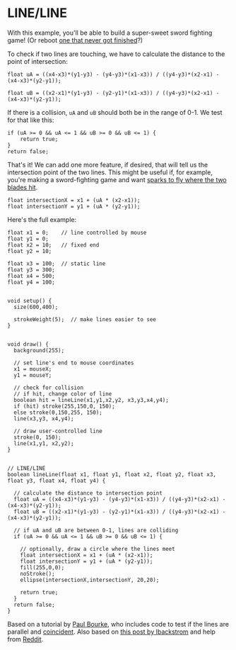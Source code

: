 # LINE/LINE

With this example, you'll be able to build a super-sweet sword fighting game! (Or reboot [one that never got finished](http://www.polygon.com/2014/9/19/6477103/neal-stephensons-kickstarter-clang-cancel)?)

To check if two lines are touching, we have to calculate the distance to the point of intersection:

    float uA = ((x4-x3)*(y1-y3) - (y4-y3)*(x1-x3)) / ((y4-y3)*(x2-x1) - (x4-x3)*(y2-y1));

    float uB = ((x2-x1)*(y1-y3) - (y2-y1)*(x1-x3)) / ((y4-y3)*(x2-x1) - (x4-x3)*(y2-y1));

If there is a collision, `uA` and `uB` should both be in the range of 0-1. We test for that like this:

    if (uA >= 0 && uA <= 1 && uB >= 0 && uB <= 1) {
    	return true;
    }
    return false;

That's it! We can add one more feature, if desired, that will tell us the intersection point of the two lines. This might be useful if, for example, you're making a sword-fighting game and want [sparks to fly where the two blades hit](http://tvtropes.org/pmwiki/pmwiki.php/Main/SwordSparks).

    float intersectionX = x1 + (uA * (x2-x1));
    float intersectionY = y1 + (uA * (y2-y1));

Here's the full example:

    float x1 = 0;    // line controlled by mouse
    float y1 = 0;
    float x2 = 10;   // fixed end
    float y2 = 10;

    float x3 = 100;  // static line
    float y3 = 300;
    float x4 = 500;
    float y4 = 100;


    void setup() {
      size(600,400);

      strokeWeight(5);  // make lines easier to see
    }


    void draw() {
      background(255);

      // set line's end to mouse coordinates
      x1 = mouseX;
      y1 = mouseY;

      // check for collision
      // if hit, change color of line
      boolean hit = lineLine(x1,y1,x2,y2, x3,y3,x4,y4);
      if (hit) stroke(255,150,0, 150);
      else stroke(0,150,255, 150);
      line(x3,y3, x4,y4);

      // draw user-controlled line
      stroke(0, 150);
      line(x1,y1, x2,y2);  
    }


    // LINE/LINE
    boolean lineLine(float x1, float y1, float x2, float y2, float x3, float y3, float x4, float y4) {

      // calculate the distance to intersection point
      float uA = ((x4-x3)*(y1-y3) - (y4-y3)*(x1-x3)) / ((y4-y3)*(x2-x1) - (x4-x3)*(y2-y1));
      float uB = ((x2-x1)*(y1-y3) - (y2-y1)*(x1-x3)) / ((y4-y3)*(x2-x1) - (x4-x3)*(y2-y1));

      // if uA and uB are between 0-1, lines are colliding
      if (uA >= 0 && uA <= 1 && uB >= 0 && uB <= 1) {

        // optionally, draw a circle where the lines meet
        float intersectionX = x1 + (uA * (x2-x1));
        float intersectionY = y1 + (uA * (y2-y1));
        fill(255,0,0);
        noStroke();
        ellipse(intersectionX,intersectionY, 20,20);

        return true;
      }
      return false;
    }

Based on a tutorial by [Paul Bourke](http://paulbourke.net/geometry/pointlineplane), who includes code to test if the lines are parallel and [coincident](http://mathworld.wolfram.com/CoincidentLines.html). Also based on [this post by Ibackstrom](http://community.topcoder.com/tc?module=Static&d1=tutorials&d2=geometry2) and help from [Reddit](http://www.reddit.com/r/math/comments/36dt75/what_does_this_equation_solve_for/crd5mcc).
